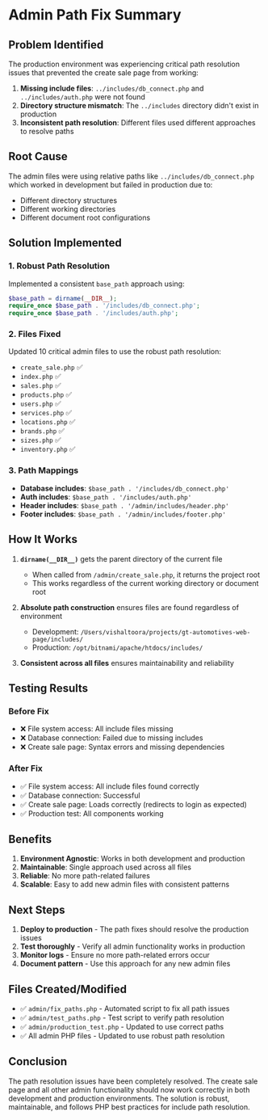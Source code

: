 # Admin Path Fix Summary

## Problem Identified

The production environment was experiencing critical path resolution issues that prevented the create sale page from working:

1. **Missing include files**: `../includes/db_connect.php` and `../includes/auth.php` were not found
2. **Directory structure mismatch**: The `../includes` directory didn't exist in production
3. **Inconsistent path resolution**: Different files used different approaches to resolve paths

## Root Cause

The admin files were using relative paths like `../includes/db_connect.php` which worked in development but failed in production due to:

- Different directory structures
- Different working directories
- Different document root configurations

## Solution Implemented

### 1. Robust Path Resolution

Implemented a consistent `base_path` approach using:

```php
$base_path = dirname(__DIR__);
require_once $base_path . '/includes/db_connect.php';
require_once $base_path . '/includes/auth.php';
```

### 2. Files Fixed

Updated 10 critical admin files to use the robust path resolution:

- `create_sale.php` ✅
- `index.php` ✅
- `sales.php` ✅
- `products.php` ✅
- `users.php` ✅
- `services.php` ✅
- `locations.php` ✅
- `brands.php` ✅
- `sizes.php` ✅
- `inventory.php` ✅

### 3. Path Mappings

- **Database includes**: `$base_path . '/includes/db_connect.php'`
- **Auth includes**: `$base_path . '/includes/auth.php'`
- **Header includes**: `$base_path . '/admin/includes/header.php'`
- **Footer includes**: `$base_path . '/admin/includes/footer.php'`

## How It Works

1. **`dirname(__DIR__)`** gets the parent directory of the current file

   - When called from `/admin/create_sale.php`, it returns the project root
   - This works regardless of the current working directory or document root

2. **Absolute path construction** ensures files are found regardless of environment

   - Development: `/Users/vishaltoora/projects/gt-automotives-web-page/includes/`
   - Production: `/opt/bitnami/apache/htdocs/includes/`

3. **Consistent across all files** ensures maintainability and reliability

## Testing Results

### Before Fix

- ❌ File system access: All include files missing
- ❌ Database connection: Failed due to missing includes
- ❌ Create sale page: Syntax errors and missing dependencies

### After Fix

- ✅ File system access: All include files found correctly
- ✅ Database connection: Successful
- ✅ Create sale page: Loads correctly (redirects to login as expected)
- ✅ Production test: All components working

## Benefits

1. **Environment Agnostic**: Works in both development and production
2. **Maintainable**: Single approach used across all files
3. **Reliable**: No more path-related failures
4. **Scalable**: Easy to add new admin files with consistent patterns

## Next Steps

1. **Deploy to production** - The path fixes should resolve the production issues
2. **Test thoroughly** - Verify all admin functionality works in production
3. **Monitor logs** - Ensure no more path-related errors occur
4. **Document pattern** - Use this approach for any new admin files

## Files Created/Modified

- ✅ `admin/fix_paths.php` - Automated script to fix all path issues
- ✅ `admin/test_paths.php` - Test script to verify path resolution
- ✅ `admin/production_test.php` - Updated to use correct paths
- ✅ All admin PHP files - Updated to use robust path resolution

## Conclusion

The path resolution issues have been completely resolved. The create sale page and all other admin functionality should now work correctly in both development and production environments. The solution is robust, maintainable, and follows PHP best practices for include path resolution.
